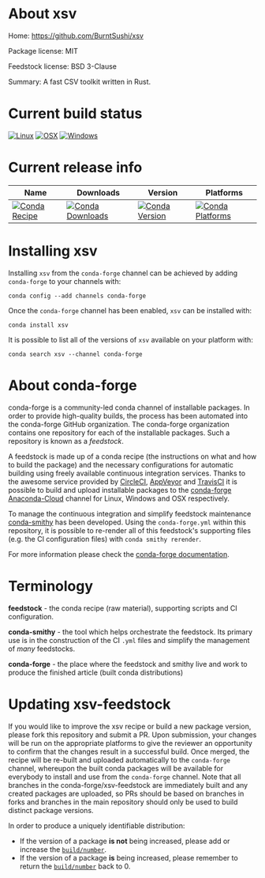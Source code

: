 About xsv
=========

Home: https://github.com/BurntSushi/xsv

Package license: MIT

Feedstock license: BSD 3-Clause

Summary: A fast CSV toolkit written in Rust.



Current build status
====================

[![Linux](https://img.shields.io/circleci/project/github/conda-forge/xsv-feedstock/master.svg?label=Linux)](https://circleci.com/gh/conda-forge/xsv-feedstock)
[![OSX](https://img.shields.io/travis/conda-forge/xsv-feedstock/master.svg?label=macOS)](https://travis-ci.org/conda-forge/xsv-feedstock)
[![Windows](https://img.shields.io/appveyor/ci/conda-forge/xsv-feedstock/master.svg?label=Windows)](https://ci.appveyor.com/project/conda-forge/xsv-feedstock/branch/master)

Current release info
====================

| Name | Downloads | Version | Platforms |
| --- | --- | --- | --- |
| [![Conda Recipe](https://img.shields.io/badge/recipe-xsv-green.svg)](https://anaconda.org/conda-forge/xsv) | [![Conda Downloads](https://img.shields.io/conda/dn/conda-forge/xsv.svg)](https://anaconda.org/conda-forge/xsv) | [![Conda Version](https://img.shields.io/conda/vn/conda-forge/xsv.svg)](https://anaconda.org/conda-forge/xsv) | [![Conda Platforms](https://img.shields.io/conda/pn/conda-forge/xsv.svg)](https://anaconda.org/conda-forge/xsv) |

Installing xsv
==============

Installing `xsv` from the `conda-forge` channel can be achieved by adding `conda-forge` to your channels with:

```
conda config --add channels conda-forge
```

Once the `conda-forge` channel has been enabled, `xsv` can be installed with:

```
conda install xsv
```

It is possible to list all of the versions of `xsv` available on your platform with:

```
conda search xsv --channel conda-forge
```


About conda-forge
=================

conda-forge is a community-led conda channel of installable packages.
In order to provide high-quality builds, the process has been automated into the
conda-forge GitHub organization. The conda-forge organization contains one repository
for each of the installable packages. Such a repository is known as a *feedstock*.

A feedstock is made up of a conda recipe (the instructions on what and how to build
the package) and the necessary configurations for automatic building using freely
available continuous integration services. Thanks to the awesome service provided by
[CircleCI](https://circleci.com/), [AppVeyor](https://www.appveyor.com/)
and [TravisCI](https://travis-ci.org/) it is possible to build and upload installable
packages to the [conda-forge](https://anaconda.org/conda-forge)
[Anaconda-Cloud](https://anaconda.org/) channel for Linux, Windows and OSX respectively.

To manage the continuous integration and simplify feedstock maintenance
[conda-smithy](https://github.com/conda-forge/conda-smithy) has been developed.
Using the ``conda-forge.yml`` within this repository, it is possible to re-render all of
this feedstock's supporting files (e.g. the CI configuration files) with ``conda smithy rerender``.

For more information please check the [conda-forge documentation](https://conda-forge.org/docs/).

Terminology
===========

**feedstock** - the conda recipe (raw material), supporting scripts and CI configuration.

**conda-smithy** - the tool which helps orchestrate the feedstock.
                   Its primary use is in the construction of the CI ``.yml`` files
                   and simplify the management of *many* feedstocks.

**conda-forge** - the place where the feedstock and smithy live and work to
                  produce the finished article (built conda distributions)


Updating xsv-feedstock
======================

If you would like to improve the xsv recipe or build a new
package version, please fork this repository and submit a PR. Upon submission,
your changes will be run on the appropriate platforms to give the reviewer an
opportunity to confirm that the changes result in a successful build. Once
merged, the recipe will be re-built and uploaded automatically to the
`conda-forge` channel, whereupon the built conda packages will be available for
everybody to install and use from the `conda-forge` channel.
Note that all branches in the conda-forge/xsv-feedstock are
immediately built and any created packages are uploaded, so PRs should be based
on branches in forks and branches in the main repository should only be used to
build distinct package versions.

In order to produce a uniquely identifiable distribution:
 * If the version of a package **is not** being increased, please add or increase
   the [``build/number``](https://conda.io/docs/user-guide/tasks/build-packages/define-metadata.html#build-number-and-string).
 * If the version of a package **is** being increased, please remember to return
   the [``build/number``](https://conda.io/docs/user-guide/tasks/build-packages/define-metadata.html#build-number-and-string)
   back to 0.
